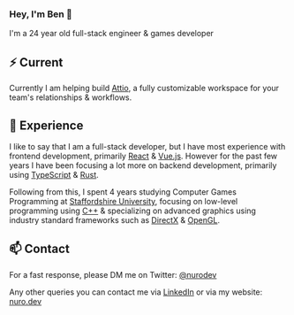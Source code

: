 ### Hey, I'm Ben 👋

I'm a 24 year old full-stack engineer & games developer

## ⚡️ Current

Currently I am helping build [Attio](https://attio.com/), a fully customizable workspace for your team's relationships & workflows. 

## 💎 Experience

I like to say that I am a full-stack developer, but I have most experience with frontend development, primarily [React](https://reactjs.org/) & [Vue.js](https://vuejs.org/). However for the past few years I have been focusing a lot more on backend development, primarily using [TypeScript](https://www.typescriptlang.org/) & [Rust](https://www.rust-lang.org/).

Following from this, I spent 4 years studying Computer Games Programming at [Staffordshire University](https://www.staffs.ac.uk/), focusing on low-level programming using [C++](https://www.cplusplus.com/) & specializing on advanced graphics using industry standard frameworks such as [DirectX](https://docs.microsoft.com/en-us/windows/win32/directx) & [OpenGL](https://www.opengl.org/).

## 📫 Contact

For a fast response, please DM me on Twitter: [@nurodev](https://twitter.com/direct_messages/create/nurodev) 

Any other queries you can contact me via [LinkedIn](https://www.linkedin.com/in/nurodev) or via my website: [nuro.dev](https://nuro.dev/contact)
